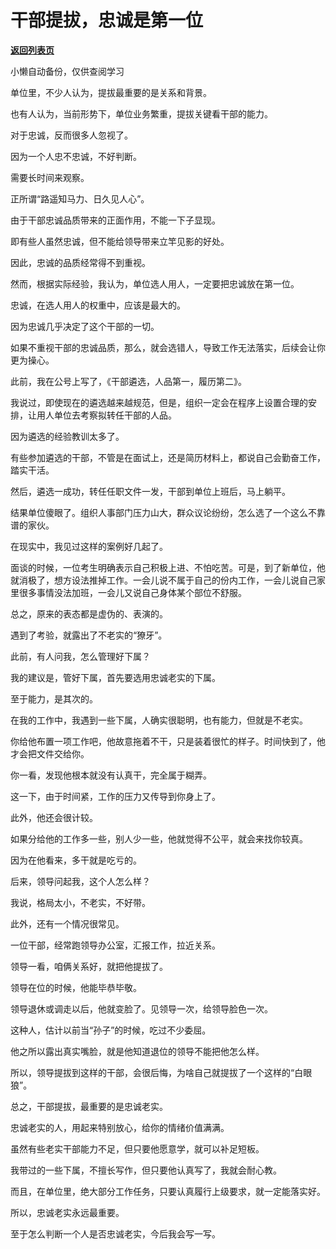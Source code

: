 # 干部提拔，忠诚是第一位

[**返回列表页**](/gzh/费曼的小茶馆)

小懒自动备份，仅供查阅学习

单位里，不少人认为，提拔最重要的是关系和背景。

  

也有人认为，当前形势下，单位业务繁重，提拔关键看干部的能力。

  

对于忠诚，反而很多人忽视了。

  

因为一个人忠不忠诚，不好判断。

  

需要长时间来观察。  

  

正所谓“路遥知马力、日久见人心”。

  

由于干部忠诚品质带来的正面作用，不能一下子显现。

  

即有些人虽然忠诚，但不能给领导带来立竿见影的好处。

  

因此，忠诚的品质经常得不到重视。

  

然而，根据实际经验，我认为，单位选人用人，一定要把忠诚放在第一位。

  

忠诚，在选人用人的权重中，应该是最大的。

  

因为忠诚几乎决定了这个干部的一切。

  

如果不重视干部的忠诚品质，那么，就会选错人，导致工作无法落实，后续会让你更为操心。

  

此前，我在公号上写了，《干部遴选，人品第一，履历第二》。

  

我说过，即使现在的遴选越来越规范，但是，组织一定会在程序上设置合理的安排，让用人单位去考察拟转任干部的人品。

  

因为遴选的经验教训太多了。

  

有些参加遴选的干部，不管是在面试上，还是简历材料上，都说自己会勤奋工作，踏实干活。

  

然后，遴选一成功，转任任职文件一发，干部到单位上班后，马上躺平。

  

结果单位傻眼了。组织人事部门压力山大，群众议论纷纷，怎么选了一个这么不靠谱的家伙。

  

在现实中，我见过这样的案例好几起了。

  

面谈的时候，一位考生明确表示自己积极上进、不怕吃苦。可是，到了新单位，他就消极了，想方设法推掉工作。一会儿说不属于自己的份内工作，一会儿说自己家里很多事情没法加班，一会儿又说自己身体某个部位不舒服。

  

总之，原来的表态都是虚伪的、表演的。

  

遇到了考验，就露出了不老实的“獠牙”。

  

此前，有人问我，怎么管理好下属？

  

我的建议是，管好下属，首先要选用忠诚老实的下属。

  

至于能力，是其次的。

  

在我的工作中，我遇到一些下属，人确实很聪明，也有能力，但就是不老实。

  

你给他布置一项工作吧，他故意拖着不干，只是装着很忙的样子。时间快到了，他才会把文件交给你。

  

你一看，发现他根本就没有认真干，完全属于糊弄。

  

这一下，由于时间紧，工作的压力又传导到你身上了。

  

此外，他还会很计较。

  

如果分给他的工作多一些，别人少一些，他就觉得不公平，就会来找你较真。

  

因为在他看来，多干就是吃亏的。

  

后来，领导问起我，这个人怎么样？

  

我说，格局太小，不老实，不好带。

  

此外，还有一个情况很常见。

  

一位干部，经常跑领导办公室，汇报工作，拉近关系。

  

领导一看，咱俩关系好，就把他提拔了。

  

领导在位的时候，他能毕恭毕敬。

  

领导退休或调走以后，他就变脸了。见领导一次，给领导脸色一次。

  

这种人，估计以前当“孙子”的时候，吃过不少委屈。

  

他之所以露出真实嘴脸，就是他知道退位的领导不能把他怎么样。

  

所以，领导提拔到这样的干部，会很后悔，为啥自己就提拔了一个这样的“白眼狼”。

  

总之，干部提拔，最重要的是忠诚老实。

  

忠诚老实的人，用起来特别放心，给你的情绪价值满满。

  

虽然有些老实干部能力不足，但只要他愿意学，就可以补足短板。

  

我带过的一些下属，不擅长写作，但只要他认真写了，我就会耐心教。

  

而且，在单位里，绝大部分工作任务，只要认真履行上级要求，就一定能落实好。

  

所以，忠诚老实永远最重要。

  

至于怎么判断一个人是否忠诚老实，今后我会写一写。


